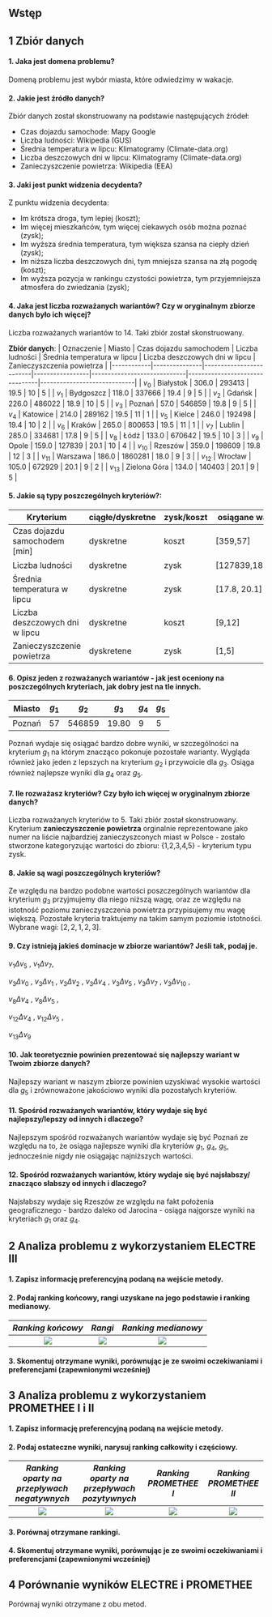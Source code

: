 ## Wstęp

## 1 Zbiór danych
#### 1. Jaka jest domena problemu?
Domeną problemu jest wybór miasta, które odwiedzimy w wakacje.
#### 2. Jakie jest źródło danych?
Zbiór danych został skonstruowany na podstawie następujących źródeł:
* Czas dojazdu samochode:   Mapy Google
* Liczba ludności:  Wikipedia (GUS)
* Średnia temperatura w lipcu:  Klimatogramy (Climate-data.org)
* Liczba deszczowych dni w lipcu:   Klimatogramy (Climate-data.org)
* Zanieczyszczenie powietrza:   Wikipedia (EEA)

#### 3. Jaki jest punkt widzenia decydenta?

Z punktu widzenia decydenta:
- Im krótsza droga, tym lepiej (koszt);
- Im więcej mieszkańców, tym więcej ciekawych osób można poznać (zysk);
- Im wyższa średnia temperatura, tym większa szansa na ciepły dzień (zysk);
- Im niższa liczba deszczowych dni, tym mniejsza szansa na złą pogodę (koszt);
- Im wyższa pozycja w rankingu czystości powietrza, tym przyjemniejsza atmosfera do zwiedzania (zysk);

#### 4. Jaka jest liczba rozważanych wariantów? Czy w oryginalnym zbiorze danych było ich więcej?

Liczba rozważanych wariantów to 14. Taki zbiór został skonstruowany.

**Zbiór danych**:
| Oznaczenie | Miasto        | Czas dojazdu samochodem | Liczba ludności | Średnia temperatura w lipcu | Liczba deszczowych dni w lipcu | Zanieczyszczenia powietrza |
|------------|---------------|-------------------------|-----------------|-----------------------------|--------------------------------|-----------------------------|
| $v_0$      | Białystok     | 306.0                   | 293413          | 19.5                        | 10                             | 5                           |
| $v_1$      | Bydgoszcz     | 118.0                   | 337666          | 19.4                        | 9                              | 5                           |
| $v_2$      | Gdańsk        | 226.0                   | 486022          | 18.9                        | 10                             | 5                           |
| $v_3$      | Poznań        | 57.0                    | 546859          | 19.8                        | 9                              | 5                           |
| $v_4$      | Katowice      | 214.0                   | 289162          | 19.5                        | 11                             | 1                           |
| $v_5$      | Kielce        | 246.0                   | 192498          | 19.4                        | 10                             | 2                           |
| $v_6$      | Kraków        | 265.0                   | 800653          | 19.5                        | 11                             | 1                           |
| $v_7$      | Lublin        | 285.0                   | 334681          | 17.8                        | 9                              | 5                           |
| $v_8$      | Łódź          | 133.0                   | 670642          | 19.5                        | 10                             | 3                           |
| $v_9$      | Opole         | 159.0                   | 127839          | 20.1                        | 10                             | 4                           |
| $v_{10}$   | Rzeszów       | 359.0                   | 198609          | 19.8                        | 12                             | 3                           |
| $v_{11}$   | Warszawa      | 186.0                   | 1860281         | 18.0                        | 9                              | 3                           |
| $v_{12}$   | Wrocław       | 105.0                   | 672929          | 20.1                        | 9                              | 2                           |
| $v_{13}$   | Zielona Góra  | 134.0                   | 140403          | 20.1                        | 9                              |     5                      |


#### 5. Jakie są typy poszczególnych kryteriów?:

|Kryterium|ciągłe/dyskretne|zysk/koszt | osiągane wartości| oznaczenie
|--|--|--|--|--|
|Czas dojazdu samochodem [min]| dyskretne | koszt |[359,57] |$g_1 \downarrow$ |
| Liczba ludności |dyskretne| zysk | [127839,1860281] | $g_2 \uparrow$  |
| Średnia temperatura w lipcu | dyskretne | zysk | [17.8, 20.1] |$g_3 \uparrow$ |
| Liczba deszczowych dni w lipcu | dyskretne | koszt | [9,12] |$g_4 \downarrow$ |
| Zanieczyszczenie powietrza | dyskretene | zysk | [1,5] |$g_5 \uparrow$  |

#### 6. Opisz jeden z rozważanych wariantów - jak jest oceniony na poszczególnych kryteriach, jak dobry jest na tle innych.

|Miasto| $g_1$ | $g_2$| $g_3$ | $g_4$| $g_5$ |
|--|-----------|------------|-------------|--------|------------------|
|Poznań| 57  | 546859     | 19.80       | 9      | 5              |

Poznań wydaje się osiągać bardzo dobre wyniki, w szczególności na kryterium $g_1$ na którym znacząco pokonuje pozostałe warianty. Wygląda również jako jeden z lepszych na kryterium $g_2$ i przywoicie dla $g_3$. Osiąga również najlepsze wyniki dla $g_4$ oraz $g_5$.

#### 7. Ile rozważasz kryteriów? Czy było ich więcej w oryginalnym zbiorze danych?

Liczba rozważanych kryteriów to 5. Taki zbiór został skonstruowany. Kryterium __zanieczyszczenie powietrza__ orginalnie reprezentowane jako numer na liście najbardziej zanieczyszconych miast w Polsce - zostało stworzone kategoryzując wartości do zbioru: {1,2,3,4,5} - kryterium typu zysk.

#### 8. Jakie są wagi poszczególnych kryteriów?

Ze względu na bardzo podobne wartości poszczególnych wariantów dla kryterium $g_3$ przyjmujemy dla niego niższą wagę, oraz ze względu na istotność poziomu zanieczyszczenia powietrza przypisujemy mu wagę większą. Pozostałe kryteria traktujemy na takim samym poziomie istotności. <br>
Wybrane wagi: $[2,2,1,2,3]$.

#### 9. Czy istnieją jakieś dominacje w zbiorze wariantów? Jeśli tak, podaj je.

$v_1 \Delta v_5$ \,
$v_1 \Delta v_7$, 

$v_3 \Delta v_0$ \, $v_3 \Delta v_1$ \, $v_3 \Delta v_2$ \, $v_3 \Delta v_4$ \, $v_3 \Delta v_5$ \, $v_3 \Delta v_7$ \, $v_3 \Delta v_{10}$ \,

$v_8 \Delta v_4$ \,
$v_8 \Delta v_5$ \,

$v_{12} \Delta v_4$ \,
$v_{12} \Delta v_5$ \,

$v_{13} \Delta v_9$

#### 10. Jak teoretycznie powinien prezentować się najlepszy wariant w Twoim zbiorze danych?

Najlepszy wariant w naszym zbiorze powinien uzyskiwać wysokie wartości dla $g_5$ i zrównoważone jakościowo wyniki dla pozostałych kryteriów.

#### 11. Spośród rozważanych wariantów, który wydaje się być najlepszy/lepszy od innych i dlaczego?

Najlepszym spośród rozważanych wariantów wydaje się być Poznań ze względu na to, że osiąga najlepsze wyniki dla kryteriów $g_1$, $g_4$, $g_5$, jednocześnie nigdy nie osiągając najniższych wartości.

#### 12. Spośród rozważanych wariantów, który wydaje się być najsłabszy/ znacząco słabszy od innych i dlaczego?

Najsłabszy wydaje się Rzeszów ze względu na fakt położenia geograficznego - bardzo daleko od Jarocina - osiąga najgorsze wyniki na kryteriach $g_1$ oraz $g_4$.

## 2 Analiza problemu z wykorzystaniem ELECTRE III

#### 1. Zapisz informację preferencyjną podaną na wejście metody.
#### 2. Podaj ranking końcowy, rangi uzyskane na jego podstawie i ranking medianowy.

| *Ranking końcowy* | *Rangi* | *Ranking medianowy* |
|:------------------:|:------------------:|:--------------:|
| ![](./final_ranking.gv.svg) | ![](./ranks_ranking.gv.svg) | ![](./median_ranking.gv.svg) |
#### 3. Skomentuj otrzymane wyniki, porównując je ze swoimi oczekiwaniami i preferencjami (zapewnionymi wcześniej)

## 3 Analiza problemu z wykorzystaniem PROMETHEE I i II

#### 1. Zapisz informację preferencyjną podaną na wejście metody.
#### 2. Podaj ostateczne wyniki, narysuj ranking całkowity i częściowy.

| *Ranking oparty na przepływach negatywnych* | *Ranking oparty na przepływach pozytywnych* | *Ranking PROMETHEE I* | *Ranking PROMETHEE II* |
|:------------------:|:------------------:|:--------------:|:--------------:|
| ![](./negative_flow_rank.gv.svg) | ![](./positive_flow_rank.gv.svg) | ![](./intersect_rank.gv.svg) |![](./accumulated_flow_rank.gv.svg) |

#### 3. Porównaj otrzymane rankingi.
#### 4. Skomentuj otrzymane wyniki, porównując je ze swoimi oczekiwaniami i preferencjami (zapewnionymi wcześniej)

## 4 Porównanie wyników ELECTRE i PROMETHEE
Porównaj wyniki otrzymane z obu metod.